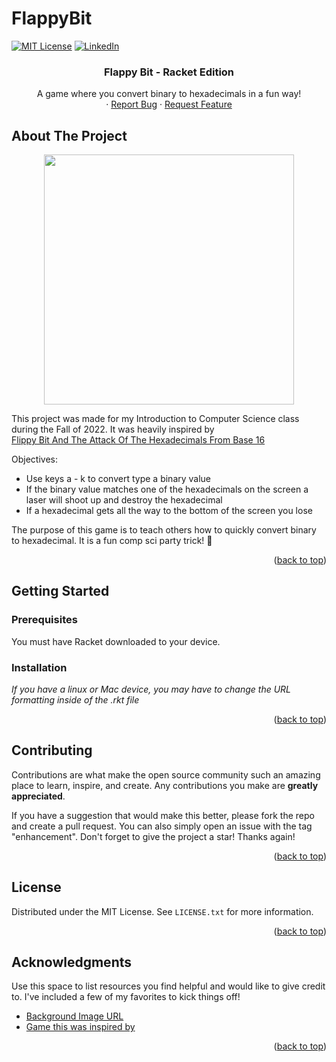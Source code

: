 # FlappyBit

<!-- Improved compatibility of back to top link: See: https://github.com/othneildrew/Best-README-Template/pull/73 -->
<a name="readme-top"></a>
<!--
*** Thanks for checking out the Best-README-Template. If you have a suggestion
*** that would make this better, please fork the repo and create a pull request
*** or simply open an issue with the tag "enhancement".
*** Don't forget to give the project a star!
*** Thanks again! Now go create something AMAZING! :D
-->



<!-- PROJECT SHIELDS -->
<!--
*** I'm using markdown "reference style" links for readability.
*** Reference links are enclosed in brackets [ ] instead of parentheses ( ).
*** See the bottom of this document for the declaration of the reference variables
*** for contributors-url, forks-url, etc. This is an optional, concise syntax you may use.
*** https://www.markdownguide.org/basic-syntax/#reference-style-links
-->


[![MIT License][license-shield]][license-url]
[![LinkedIn][linkedin-shield]][linkedin-url]



<!-- PROJECT LOGO -->

  <h3 align="center">Flappy Bit - Racket Edition</h3>

  <p align="center">
    A game where you convert binary to hexadecimals in a fun way!
    <br />
    ·
    <a href="https://github.com/RyanRearden/FlappyBit/issues">Report Bug</a>
    ·
    <a href="https://github.com/RyanRearden/FlappyBit/issues"">Request Feature</a>
  </p>
</div>



<!-- ABOUT THE PROJECT -->
## About The Project

<p align="center">
<img src="https://github.com/RyanRearden/FlappyBit/assets/116323449/2da9bfe2-4d9b-4b7f-a0b9-a6bd8baad875" width="400">
</p>

This project was made for my Introduction to Computer Science class during the Fall of 2022. It was heavily inspired by 
<a href="https://flippybitandtheattackofthehexadecimalsfrombase16.com/ "> <br> Flippy Bit And The Attack Of The Hexadecimals From Base 16</a>

Objectives:
* Use keys a - k to convert type a binary value
* If the binary value matches one of the hexadecimals on the screen a laser will shoot up and destroy the hexadecimal
* If a hexadecimal gets all the way to the bottom of the screen you lose

The purpose of this game is to teach others how to quickly convert binary to hexadecimal. It is a fun comp sci party trick! :sparkler:


<p align="right">(<a href="#readme-top">back to top</a>)</p>



<!-- GETTING STARTED -->
## Getting Started

### Prerequisites

You must have Racket downloaded to your device. 


### Installation

_If you have a linux or Mac device, you may have to change the URL formatting inside of the .rkt file_



<p align="right">(<a href="#readme-top">back to top</a>)</p>






<!-- CONTRIBUTING -->
## Contributing

Contributions are what make the open source community such an amazing place to learn, inspire, and create. Any contributions you make are **greatly appreciated**.

If you have a suggestion that would make this better, please fork the repo and create a pull request. You can also simply open an issue with the tag "enhancement".
Don't forget to give the project a star! Thanks again!

<p align="right">(<a href="#readme-top">back to top</a>)</p>



<!-- LICENSE -->
## License

Distributed under the MIT License. See `LICENSE.txt` for more information.

<p align="right">(<a href="#readme-top">back to top</a>)</p>



<!-- ACKNOWLEDGMENTS -->
## Acknowledgments

Use this space to list resources you find helpful and would like to give credit to. I've included a few of my favorites to kick things off!

* [Background Image URL](https://www.reddit.com/r/PixelArt/comments/ilyubh/clouds_by_yuukimokuya/)
* [Game this was inspired by](https://flippybitandtheattackofthehexadecimalsfrombase16.com/)

<p align="right">(<a href="#readme-top">back to top</a>)</p>



<!-- MARKDOWN LINKS & IMAGES -->
<!-- https://www.markdownguide.org/basic-syntax/#reference-style-links -->

[issues-shield]: https://img.shields.io/github/issues/othneildrew/Best-README-Template.svg?style=for-the-badge
[issues-url]: https://github.com/RyanRearden/FlappyBit/issues
[license-shield]: https://img.shields.io/github/license/othneildrew/Best-README-Template.svg?style=for-the-badge
[license-url]: [https://github.com/othneildrew/Best-README-Template/blob/master/LICENSE.txt](https://github.com/RyanRearden/FlappyBit/blob/main/LICENSE)
[linkedin-shield]: https://img.shields.io/badge/-LinkedIn-black.svg?style=for-the-badge&logo=linkedin&colorB=555
[linkedin-url]: https://www.linkedin.com/in/ryanrearden/


